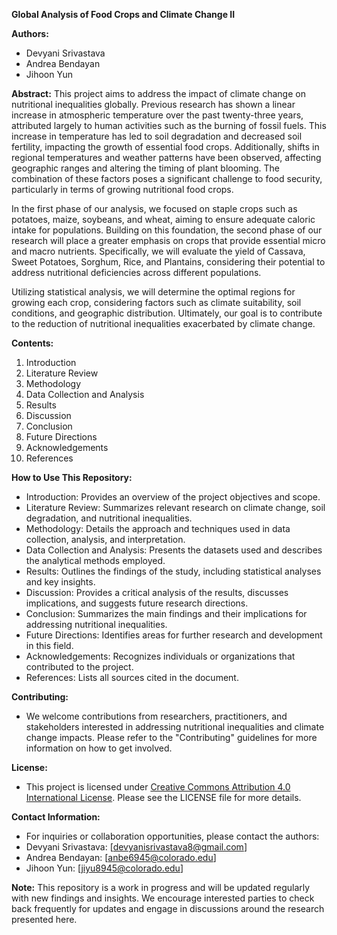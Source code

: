 **Global Analysis of Food Crops and Climate Change II**

**Authors:**
- Devyani Srivastava
- Andrea Bendayan
- Jihoon Yun


**Abstract:**
This project aims to address the impact of climate change on nutritional inequalities globally. Previous research has shown a linear increase in atmospheric temperature over the past twenty-three years, attributed largely to human activities such as the burning of fossil fuels. This increase in temperature has led to soil degradation and decreased soil fertility, impacting the growth of essential food crops. Additionally, shifts in regional temperatures and weather patterns have been observed, affecting geographic ranges and altering the timing of plant blooming. The combination of these factors poses a significant challenge to food security, particularly in terms of growing nutritional food crops.

In the first phase of our analysis, we focused on staple crops such as potatoes, maize, soybeans, and wheat, aiming to ensure adequate caloric intake for populations. Building on this foundation, the second phase of our research will place a greater emphasis on crops that provide essential micro and macro nutrients. Specifically, we will evaluate the yield of Cassava, Sweet Potatoes, Sorghum, Rice, and Plantains, considering their potential to address nutritional deficiencies across different populations.

Utilizing statistical analysis, we will determine the optimal regions for growing each crop, considering factors such as climate suitability, soil conditions, and geographic distribution. Ultimately, our goal is to contribute to the reduction of nutritional inequalities exacerbated by climate change.

**Contents:**
1. Introduction
2. Literature Review
3. Methodology
4. Data Collection and Analysis
5. Results
6. Discussion
7. Conclusion
8. Future Directions
9. Acknowledgements
10. References

**How to Use This Repository:**
- Introduction: Provides an overview of the project objectives and scope.
- Literature Review: Summarizes relevant research on climate change, soil degradation, and nutritional inequalities.
- Methodology: Details the approach and techniques used in data collection, analysis, and interpretation.
- Data Collection and Analysis: Presents the datasets used and describes the analytical methods employed.
- Results: Outlines the findings of the study, including statistical analyses and key insights.
- Discussion: Provides a critical analysis of the results, discusses implications, and suggests future research directions.
- Conclusion: Summarizes the main findings and their implications for addressing nutritional inequalities.
- Future Directions: Identifies areas for further research and development in this field.
- Acknowledgements: Recognizes individuals or organizations that contributed to the project.
- References: Lists all sources cited in the document.

**Contributing:**
- We welcome contributions from researchers, practitioners, and stakeholders interested in addressing nutritional inequalities and climate change impacts. Please refer to the "Contributing" guidelines for more information on how to get involved.

**License:**
- This project is licensed under [Creative Commons Attribution 4.0 International License](https://creativecommons.org/licenses/by/4.0/). Please see the LICENSE file for more details.

**Contact Information:**
- For inquiries or collaboration opportunities, please contact the authors:
 - Devyani Srivastava: [devyanisrivastava8@gmail.com]
  - Andrea Bendayan: [anbe6945@colorado.edu]
  - Jihoon Yun: [jiyu8945@colorado.edu]
  

**Note:** This repository is a work in progress and will be updated regularly with new findings and insights. We encourage interested parties to check back frequently for updates and engage in discussions around the research presented here.
